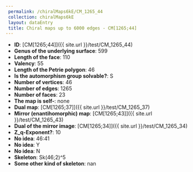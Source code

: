 ```yaml
--- 
 permalink: /chiralMaps6kE/CM_1265_44 
 collection: chiralMaps6kE
 layout: dataEntry
 title: Chiral maps up to 6000 edges - CM[1265;44]
---
```


- **ID**: [CM[1265;44]]({{ site.url }}/test/CM_1265_44)
- **Genus of the underlying surface**: 599
- **Length of the face**: 110
- **Valency**: 55
- **Length of the Petrie polygon**: 46
- **Is the automorphism group solvable?**: S
- **Number of vertices**: 46
- **Number of edges**: 1265
- **Number of faces**: 23
- **The map is self-**: none
- **Dual map**: [CM[1265;37]]({{ site.url }}/test/CM_1265_37)
- **Mirror (enantihomorphic) map**: [CM[1265;43]]({{ site.url }}/test/CM_1265_43)
- **Dual of the mirror image**: [CM[1265;34]]({{ site.url }}/test/CM_1265_34)
- **Z_q-Exponent?**: 10
- **No idea**:  46:41
- **No idea**: Y
- **No idea**: N
- **Skeleton**: Sk(46;2)^5
- **Some other kind of skeleton**: nan
